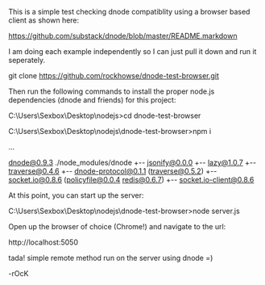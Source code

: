 This is a simple test checking dnode compatiblity using a browser based client as shown here:

https://github.com/substack/dnode/blob/master/README.markdown

I am doing each example independently so I can just pull it down and run it seperately.

git clone https://github.com/rockhowse/dnode-test-browser.git

Then run the following commands to install the proper node.js dependencies (dnode and friends) for this project:

C:\Users\Sexbox\Desktop\nodejs>cd dnode-test-browser

C:\Users\Sexbox\Desktop\nodejs\dnode-test-browser>npm i

...

dnode@0.9.3 ./node_modules/dnode
+-- jsonify@0.0.0
+-- lazy@1.0.7
+-- traverse@0.4.6
+-- dnode-protocol@0.1.1 (traverse@0.5.2)
+-- socket.io@0.8.6 (policyfile@0.0.4 redis@0.6.7)
+-- socket.io-client@0.8.6

At this point, you can start up the server:

C:\Users\Sexbox\Desktop\nodejs\dnode-test-browser>node server.js

Open up the browser of choice (Chrome!) and navigate to the url:

http://localhost:5050

tada! simple remote method run on the server using dnode =)

-rOcK




